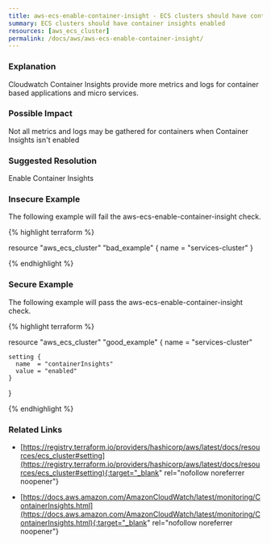 ```yaml
---
title: aws-ecs-enable-container-insight - ECS clusters should have container insights enabled
summary: ECS clusters should have container insights enabled 
resources: [aws_ecs_cluster] 
permalink: /docs/aws/aws-ecs-enable-container-insight/
---
```

### Explanation


Cloudwatch Container Insights provide more metrics and logs for container based applications and micro services.


### Possible Impact
Not all metrics and logs may be gathered for containers when Container Insights isn't enabled

### Suggested Resolution
Enable Container Insights


### Insecure Example

The following example will fail the aws-ecs-enable-container-insight check.

{% highlight terraform %}

resource "aws_ecs_cluster" "bad_example" {
  	name = "services-cluster"
}

{% endhighlight %}



### Secure Example

The following example will pass the aws-ecs-enable-container-insight check.

{% highlight terraform %}

resource "aws_ecs_cluster" "good_example" {
	name = "services-cluster"
  
	setting {
	  name  = "containerInsights"
	  value = "enabled"
	}
}

{% endhighlight %}



### Related Links


- [https://registry.terraform.io/providers/hashicorp/aws/latest/docs/resources/ecs_cluster#setting](https://registry.terraform.io/providers/hashicorp/aws/latest/docs/resources/ecs_cluster#setting){:target="_blank" rel="nofollow noreferrer noopener"}

- [https://docs.aws.amazon.com/AmazonCloudWatch/latest/monitoring/ContainerInsights.html](https://docs.aws.amazon.com/AmazonCloudWatch/latest/monitoring/ContainerInsights.html){:target="_blank" rel="nofollow noreferrer noopener"}


